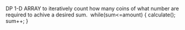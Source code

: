 DP 1-D ARRAY to iteratively count how many coins of what number are required to achive a desired sum.
​
while(sum<=amount) {
calculate();
sum++;
}
